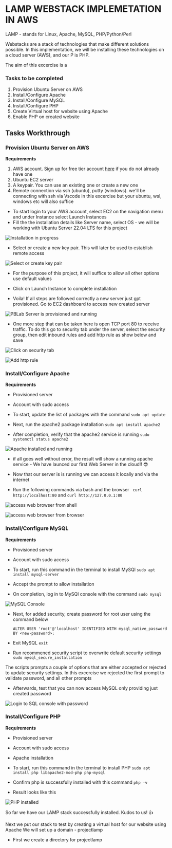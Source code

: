 # LAMP WEBSTACK IMPLEMETATION IN AWS
LAMP - stands for Linux, Apache, MySQL, PHP/Python/Perl

Webstacks are a stack of technologies that make different solutions possible. In this implementation, we will be installing these technologies on a cloud server (AWS), and our P is PHP.

The aim of this excercise is a

### Tasks to be completed
1. Provision Ubuntu Server on AWS
2. Install/Configure Apache
3. Install/Configure MySQL
4. Install/Configure PHP
5. Create Virtual host for website using Apache
6. Enable PHP on created website


## Tasks Workthrough
### Provision Ubuntu Server on AWS
**Requirements**
1. AWS account. Sign up for free tier account [here](https://aws.amazon.com/) if you do not already have one
2. Ubuntu EC2 server
3. A keypair. You can use an existing one or create a new one
4. Remote connection via ssh (ubuntu), putty (windows). we'll be connecting with ssh via Vscode in this excercise but your ubuntu, wsl, windows etc will also suffice


- To start login to your AWS account, select EC2 on the navigation menu and under Instance select Launch Instances
- Fill the the installation details like Server name, select OS - we will be working with Ubuntu Server 22.04 LTS for this project

![Installation in progress](https://github.com/ibkdizzu/DevIntProjs/issues/1#issue-1470671372)

- Select or create a new key pair. This will later be used to establish remote access

![Select or create key pair](C:\Users\Home\und\PBL\0.zuri.PNG)

- For the purpose of this project, it will suffice to allow all other options use default values

- Click on Launch Instance to complete installation

- Voila! If all steps are followed correctly a new server just gpt provisioned. Go to EC2 dashboard to access new created server

![PBLab Server is provisioned and running](C:\Users\Home\und\PBL\1.EC2.PNG)

- One more step that can be taken here is open TCP port 80 to receive traffic. To do this go to security tab under the server, select the security group, then edit inbound rules and add http rule as show below and save

![Click on security tab](C:\Users\Home\und\PBL\1.Security.PNG)

![Add http rule](C:\Users\Home\und\PBL\3.EnableTCP.PNG)


### Install/Configure Apache
**Requirements**
- Provisioned server
- Account with sudo access

- To start, update the list of packages with the command
`sudo apt update`

- Next, run the apache2 package installation
`sudo apt install apache2`

- After completion, verify that the apache2 service is running
`sudo systemctl status apache2 `


![Apache installed and running](C:\Users\Home\und\PBL\4.Apache.PNG)

- if all goes well without error, the result will show a running apache service - We have launced our first Web Server in the cloud!! :sunglasses:

- Now that our server is is running we can access it locally and via the internet

- Run the following commands via bash and the browser
` curl http://localhost:80` and   `curl http://127.0.0.1:80`

![access web browser from shell](C:\Users\Home\und\PBL\6.Editor.PNG)

![access web browser from browser](C:\Users\Home\und\PBL\5.Localhost.PNG)


### Install/Configure MySQL
**Requirements**
- Provisioned server
- Account with sudo access

- To start, run this command in the terminal to install MySQl 
`sudo apt install mysql-server`

- Accept the prompt to allow installation

- On completion, log in to MySQl console with the command
`sudo mysql`

![MySQL Console](C:\Users\Home\und\PBL\7.Mysql.PNG)

- Next, for added security, create password for root user using the command below
    ```
    ALTER USER 'root'@'localhost' IDENTIFIED WITH mysql_native_password BY <new-password>;
    ```

- Exit MySQL
    `exit`

- Run recommened security script to overwrite default security settings
    `sudo mysql_secure_installation`

The scripts prompts a couple of options that are either accepted or rejected to update security settings. In this excercise we rejected the first prompt to validate password, and all other prompts

- Afterwards, test that you can now access MySQL only providing just created password

![Login to SQL console with password](C:\Users\Home\und\PBL\8.Mysql.PNG)


### Install/Configure PHP
**Requirements**
- Provisioned server
- Account with sudo access
- Apache installation

- To start, run this command in the terminal to install PHP
```sudo apt install php libapache2-mod-php php-mysql```

- Confirm php is successfully installed with this command `php -v`

- Result looks like this

![PHP installed](C:\Users\Home\und\PBL\9.Mysql.PNG)


So far we have our LAMP stack successfully installed. Kudos to us! :thumbsup:

Next we put our stack to test by creating a virtual host for our website using Apache
We will set up a domain - projectlamp

- First we create a directory for projectlamp 